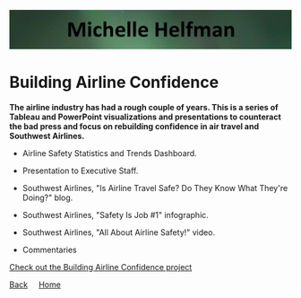 <link rel="stylesheet" href="/assets/css/main.css">

![michelle_banner](https://github.com/michelle-bh/michelle-bh.github.io/blob/main/images/michelle_banner.jpg?raw=true)

# Building Airline Confidence

<div class="group" markdown="1">

<p></p>

**The airline industry has had a rough couple of years. This is a series of Tableau and PowerPoint visualizations and presentations to counteract the bad press and focus on rebuilding confidence in air travel and Southwest Airlines.**

*	Airline Safety Statistics and Trends Dashboard.

*	Presentation to Executive Staff.

*	Southwest Airlines, "Is Airline Travel Safe?  Do They Know What They're Doing?" blog.

*	Southwest Airlines, "Safety Is Job #1" infographic.

*	Southwest Airlines, "All About Airline Safety!" video.

*	Commentaries

[Check out the Building Airline Confidence project](https://github.com/michelle-bh/michelle-bh.github.io/tree/main/Building-Airline-Confidence)

</div>

<div class="nav" markdown="1">

[Back](../README.md) &nbsp; &nbsp; [Home](https://michelle-bh.github.io/)

</div>

